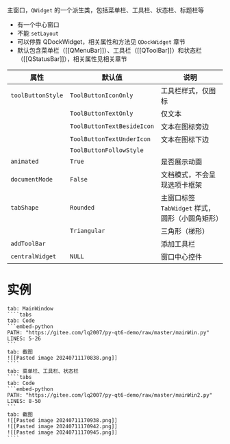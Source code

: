 主窗口，`QWidget` 的一个派生类，包括菜单栏、工具栏、状态栏、标题栏等
* 有一个中心窗口
* 不能 `setLayout`
* 可以停靠 QDockWidget，相关属性和方法见 `QDockWidget` 章节
* 默认包含菜单栏（[[QMenuBar]]）、工具栏（[[QToolBar]]）和状态栏（[[QStatusBar]]），相关属性见相关章节

| 属性                      | 默认值                        | **说明**                         |
| ----------------------- | -------------------------- | ------------------------------ |
| `toolButtonStyle`<br /> | `ToolButtonIconOnly`       | 工具栏样式，仅图标                      |
|                         | `ToolButtonTextOnly`       | 仅文本                            |
|                         | `ToolButtonTextBesideIcon` | 文本在图标旁边                        |
|                         | `ToolButtonTextUnderIcon`  | 文本在图标下边                        |
|                         | `ToolButtonFollowStyle`    |                                |
| `animated`              | `True`<br />               | 是否展示动画                         |
| `documentMode`          | `False`<br />              | 文档模式，不会呈现选项卡框架                 |
| `tabShape`<br />        | `Rounded`                  | 主窗口标签 `TabWidget` 样式，圆形（小圆角矩形） |
|                         | `Triangular`               | 三角形（梯形）                        |
| `addToolBar`            |                            | 添加工具栏                          |
| `centralWidget`         | `NULL`                     | 窗口中心控件                         |
# 实例

~~~tabs
tab: MainWindow
````tabs
tab: Code
```embed-python
PATH: "https://gitee.com/lq2007/py-qt6-demo/raw/master/mainWin.py"
LINES: 5-26
```
tab: 截图
![[Pasted image 20240711170838.png]]
````
tab: 菜单栏、工具栏、状态栏
````tabs
tab: Code
```embed-python
PATH: "https://gitee.com/lq2007/py-qt6-demo/raw/master/mainWin2.py"
LINES: 8-50
```
tab: 截图
![[Pasted image 20240711170938.png]]
![[Pasted image 20240711170942.png]]
![[Pasted image 20240711170945.png]]
````
~~~


